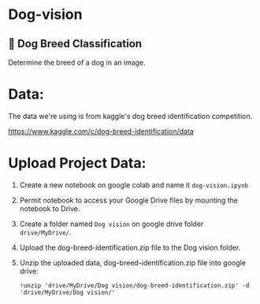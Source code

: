 # Dog-vision

## 🐶 Dog Breed Classification

Determine the breed of a dog in an image.

# Data:
The data we're using is from kaggle's dog breed identification competition.

https://www.kaggle.com/c/dog-breed-identification/data

# Upload Project Data:
1. Create a new notebook on google colab and name it `dog-vision.ipynb`
2. Permit notebook to access your Google Drive files by mounting the notebook to Drive.
3. Create a folder named `Dog vision` on google drive folder `drive/MyDrive/`.
3. Upload the dog-breed-identification.zip file to the Dog vision folder.
5. Unzip the uploaded data, dog-breed-identification.zip file into google drive:

   `!unzip 'drive/MyDrive/Dog vision/dog-breed-identification.zip' -d 'drive/MyDrive/Dog vision/'`

